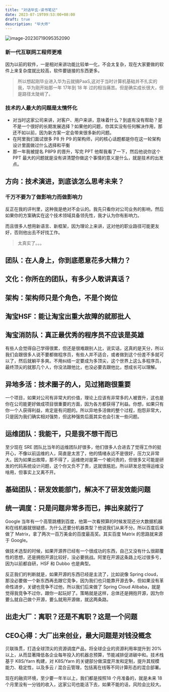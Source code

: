 ```yaml
---
title: "对话毕玄-读书笔记"
date: 2023-07-19T09:53:00+08:00
draft: true
description: "毕大师"
---
```


<!--more-->

![image-20230719095352090](https://zhuyaguang-1308110266.cos.ap-shanghai.myqcloud.com/img/image-20230719095352090.png)





### 新一代互联网工程师更难

因为以前的软件，一是相对来讲功能比较单一化，不会太复杂，现在大家要做的软件上来复杂度就比较高，软件要链接的东西更多。

>  所以想起刚毕业进入华为云就搞PaaS,这对于当时计算机基础并不扎实的我，华为刚开始那一年 17年到 18 年 过的相当痛苦。但是确实成长很大，但是路径太陡峭了。

### 技术的人最大的问题是太情怀化

* 对当时这家公司来讲，对客户、用户来讲，意味着什么？到底有没有帮助？是不是一个很好的长期发展选择？如果他的问题，你其实没有任何解决作用，那还不如以前，因为新方案一定会带来很多新的问题。
* 在阿里我们面试很多 P8 升 P9 的架构师，问的核心话题都是你在这一轮架构设计里面做过什么选择和平衡
* 那一年我被提名 P8P9 的晋升，写完 PPT 他帮我看了一下，然后他说你这个 PPT 最大的问题就是没有讲清楚你做这个事情的意义是什么，就是技术的出发点。



## 方向：技术演进，到底该怎么思考未来？

### 千万不要为了做影响力而做影响力

反正在我的评判里，这种我是绝对不会认的。我先只看你对公司业务的影响，然后如果你的方案确实在这个技术领域具备领先性，我才认为你有影响力。

而且很多人想用新语言、新框架，因为理论上来讲，这对他的职业路径可能更友好，否则他出去不好找工作。

> 太真实了。。。



## 团队：在人身上，你到底愿意花多大精力？



## 文化：你所在的团队，有多少人敢讲真话？





## 架构：架构师只是个角色，不是个岗位



## 淘宝HSF：能让淘宝出重大故障的就那批人



## 淘宝消防队：真正最优秀的程序员不应该是英雄



有些人会觉得自己学得很累，但还是很难跟别人比，说实话，这真的是天分，所以我们会跟很多人说不要都做程序员，有些人并不适合，或者做到这个份差不多就可以了，然后就躺平多爽。不用纠结一定要成为多顶尖，这个世界上这么多程序员，最终顶尖的就那几个人，你没法跟他比，也没必要去跟他比，想成长可以理解。



## 异地多活：技术圈子的人，见过猪跑很重要



一个项目，如果对公司有非常大的价值，理论上应该有非常多的人被晋升，这也是你在公司能更好做成项目很重要的方面，因为各方都获得了利益。你想，如果只有你一个人获得利益，肯定是有问题的。所以异地多活做的整个过程，抱怨非常大，只是因为我们确实相对强势，但这种强势后面其实也会引发一些问题。



## 运维团队：我能干，只是我不想干而已

至少现在 SRE 团队比当年的运维团队好很多，他们很多人合进去了觉得工作的挺开心，不像以前运维的人，简直是太苦了，他的情绪永远不是很好，压力又非常大。因为如果出故障，那不得了，运维绝对是第一个被问责的，但很多又可能是研发的代码系统设计问题，这个你又负不了责，这就很尴尬。所以研发总觉得运维没啥用，但事实上又离不开。

## 基础团队：研发效能部门，解决不了研发效能问题





## 统一调度：只是问题非常多而已，摔出来就行了

Google 当年有一个高管跳槽到百度，他第一次看预算的时候发现还分大数据机器和在线机器就很疑惑，为什么还要分机器类型？他说我们从来不分。所以百度后来做了 Matrix，拿了两次一百万美金的百度最高奖。其实百度 Matrix 的思路就来源于 Google。



做技术选型的时候，如果开源界已经有一个很成功的东西，自己又没有什么很颠覆性的思想，还是拥抱开源比较好，没必要挑战。阿里在开源这条路上吃过很多亏，因为以前都自研，HSF 和 Dubbo 也是典型。





反正我们的判断就是，如果开源的东西已经是主流了，比如说像 Spring cloud，那没必要做一个新东西再去跟它竞争，因为我们也只能靠开源去争，但如果没有革命性进步，关键也竞争不过他，所以我们后来做了 Spring Cloud Alibaba，就是觉得我竞争不过你，跟你一起玩好了。策略就是这样，总体还是拥抱开源，因为你要么就自己做个开源，要么就用开源做，就这两条路。



## 出走大厂：离职？还是不离职？这是一个问题





## CEO心得：大厂出来创业，最大问题是对钱没概念

贝联珠贯，打造全球顶尖的资源调度产品，将全球企业的资源利用率提升到 20% 以上，从而显著降低各企业每年投入的机器总预算，节能减排促进碳中和。技术栈基于 K8S/Yarn 构建，对 K8S/Yarn 的关键部分做深度开发和定制，提升其规模能力、稳定性，以及多云 / 混合云管理，包括离在线等不同计算形态的混合部署。



现在的融资环境，至少要一年半以上，我们都是按照18 个月准备的，就是未来 18 个月里没有一分钱的收入，这家公司也能活下去，如果不能的话，风险会比较大。
